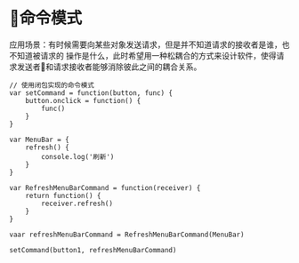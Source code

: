 # 命令模式

应用场景：有时候需要向某些对象发送请求，但是并不知道请求的接收者是谁，也不知道被请求的 操作是什么，此时希望用一种松耦合的方式来设计软件，使得请求发送者和请求接收者能够消除彼此之间的耦合关系。

```
// 使用闭包实现的命令模式
var setCommand = function(button, func) {
    button.onclick = function() {
        func()
    }
}

var MenuBar = {
    refresh() {
        console.log('刷新')
    }
}

var RefreshMenuBarCommand = function(receiver) {
    return function() {
        receiver.refresh()
    }
}

vaar refreshMenuBarCommand = RefreshMenuBarCommand(MenuBar)

setCommand(button1, refreshMenuBarCommand)
```